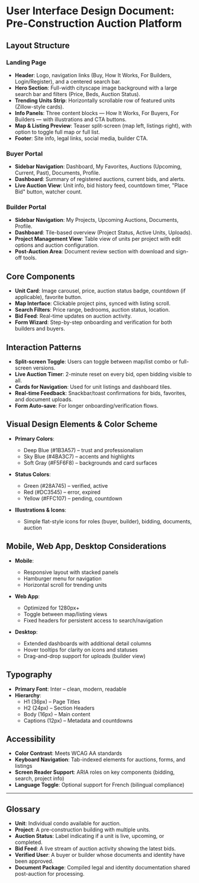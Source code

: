 # User Interface Design Document: Pre-Construction Auction Platform

## Layout Structure

### Landing Page

- **Header**: Logo, navigation links (Buy, How It Works, For Builders, Login/Register), and a centered search bar.
- **Hero Section**: Full-width cityscape image background with a large search bar and filters (Price, Beds, Auction Status).
- **Trending Units Strip**: Horizontally scrollable row of featured units (Zillow-style cards).
- **Info Panels**: Three content blocks — How It Works, For Buyers, For Builders — with illustrations and CTA buttons.
- **Map & Listing Preview**: Teaser split-screen (map left, listings right), with option to toggle full map or full list.
- **Footer**: Site info, legal links, social media, builder CTA.

### Buyer Portal

- **Sidebar Navigation**: Dashboard, My Favorites, Auctions (Upcoming, Current, Past), Documents, Profile.
- **Dashboard**: Summary of registered auctions, current bids, and alerts.
- **Live Auction View**: Unit info, bid history feed, countdown timer, "Place Bid" button, watcher count.

### Builder Portal

- **Sidebar Navigation**: My Projects, Upcoming Auctions, Documents, Profile.
- **Dashboard**: Tile-based overview (Project Status, Active Units, Uploads).
- **Project Management View**: Table view of units per project with edit options and auction configuration.
- **Post-Auction Area**: Document review section with download and sign-off tools.

## Core Components

- **Unit Card**: Image carousel, price, auction status badge, countdown (if applicable), favorite button.
- **Map Interface**: Clickable project pins, synced with listing scroll.
- **Search Filters**: Price range, bedrooms, auction status, location.
- **Bid Feed**: Real-time updates on auction activity.
- **Form Wizard**: Step-by-step onboarding and verification for both builders and buyers.

## Interaction Patterns

- **Split-screen Toggle**: Users can toggle between map/list combo or full-screen versions.
- **Live Auction Timer**: 2-minute reset on every bid, open bidding visible to all.
- **Cards for Navigation**: Used for unit listings and dashboard tiles.
- **Real-time Feedback**: Snackbar/toast confirmations for bids, favorites, and document uploads.
- **Form Auto-save**: For longer onboarding/verification flows.

## Visual Design Elements & Color Scheme

- **Primary Colors**:

  - Deep Blue (#1B3A57) – trust and professionalism
  - Sky Blue (#4BA3C7) – accents and highlights
  - Soft Gray (#F5F6F8) – backgrounds and card surfaces

- **Status Colors**:

  - Green (#28A745) – verified, active
  - Red (#DC3545) – error, expired
  - Yellow (#FFC107) – pending, countdown

- **Illustrations & Icons**:
  - Simple flat-style icons for roles (buyer, builder), bidding, documents, auction

## Mobile, Web App, Desktop Considerations

- **Mobile**:

  - Responsive layout with stacked panels
  - Hamburger menu for navigation
  - Horizontal scroll for trending units

- **Web App**:

  - Optimized for 1280px+
  - Toggle between map/listing views
  - Fixed headers for persistent access to search/navigation

- **Desktop**:
  - Extended dashboards with additional detail columns
  - Hover tooltips for clarity on icons and statuses
  - Drag-and-drop support for uploads (builder view)

## Typography

- **Primary Font**: Inter – clean, modern, readable
- **Hierarchy**:
  - H1 (36px) – Page Titles
  - H2 (24px) – Section Headers
  - Body (16px) – Main content
  - Captions (12px) – Metadata and countdowns

## Accessibility

- **Color Contrast**: Meets WCAG AA standards
- **Keyboard Navigation**: Tab-indexed elements for auctions, forms, and listings
- **Screen Reader Support**: ARIA roles on key components (bidding, search, project info)
- **Language Toggle**: Optional support for French (bilingual compliance)

---

## Glossary

- **Unit**: Individual condo available for auction.
- **Project**: A pre-construction building with multiple units.
- **Auction Status**: Label indicating if a unit is live, upcoming, or completed.
- **Bid Feed**: A live stream of auction activity showing the latest bids.
- **Verified User**: A buyer or builder whose documents and identity have been approved.
- **Document Package**: Compiled legal and identity documentation shared post-auction for processing.
